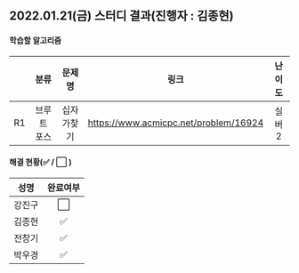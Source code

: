 ## 2022.01.21(금) 스터디 결과(진행자 : 김종현)

#### 학습할 알고리즘

|      |    분류     |   문제명   |                 링크                  | 난이도 |
| :--: | :---------: | :--------: | :-----------------------------------: | :----: |
|  R1  | 브루트 포스 | 십자가찾기 | https://www.acmicpc.net/problem/16924 | 실버2  |

#### 해결 현황(:white_check_mark: / :white_large_square:  )

|  성명  |       완료여부       |
| :----: | :------------------: |
| 강진구 | :white_large_square: |
| 김종현 |  :white_check_mark:  |
| 전창기 | :white_check_mark: |
| 박우경 | :white_check_mark: |

